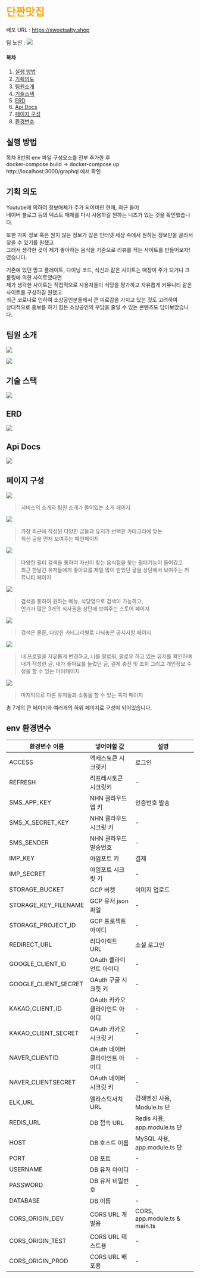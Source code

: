 # <span style="color:orange"> 단짠맛집 </span>

배포 URL : https://sweetsalty.shop

팀 노션 : [![](https://velog.velcdn.com/images/yukina1418/post/cc1e69ee-6376-4fb6-8ff5-ab3b7ecd0068/image.svg)](https://www.notion.so/dingco/8-79bf71f71eac424fac275e09407115fd)

#### 목차

1. [실행 방법](#실행-방법)
2. [기획의도](#기획-의도)   
3. [팀원소개](#팀원-소개)   
4. [기술스택](#기술-스택)   
5. [ERD](#erd)
6. [Api Docs](#api-docs)
7. [페이지 구성](#페이지-구성)
8. [환경변수](#env-환경변수)

## 실행 방법

목차 8번의 env 파일 구성요소를 전부 추가한 후 <br>
docker-compose build -> docker-compose up <br>
http://localhost:3000/graphql 에서 확인

## 기획 의도

Youtube에 의하여 정보매체가 주가 되어버린 현재, 최근 들어 <br>
네이버 블로그 등의 텍스트 매체를 다시 사용하길 원하는 니즈가 있는 것을 확인했습니다.

또한 가짜 정보 혹은 원치 않는 정보가 많은 인터넷 세상 속에서 원하는 정보만을 골라서 찾을 수 있기를 원했고 <br>
그래서 생각한 것이 제가 좋아하는 음식을 기준으로 리뷰를 적는 사이트를 만들어보자!였습니다.

기존에 있던 망고 플레이트, 다이닝 코드, 식신과 같은 사이트는 매장이 주가 되거나 크롤링에 의한 사이트였다면 <br>
제가 생각한 사이트는 직접적으로 사용자들이 식당을 평가하고 자유롭게 커뮤니티 같은 사이트를 구성하길 원했고 <br>
최근 코로나로 인하여 소상공인분들께서 큰 피로감을 가지고 있는 것도 고려하여 <br>
상대적으로 홍보를 하기 힘든 소상공인의 부담을 줄일 수 있는 콘텐츠도 담아보았습니다.

## 팀원 소개

![](https://velog.velcdn.com/images/yukina1418/post/46fa979d-1ef1-4830-b331-bb7b6f8aff63/image.png)

![](https://velog.velcdn.com/images/yukina1418/post/7a983632-af4b-4e21-a24d-844ca2a7f16e/image.png)

## 기술 스택

![](https://velog.velcdn.com/images/yukina1418/post/f34d612c-4cf9-4f8d-8306-e775556943e5/image.png)

## ERD

![](https://velog.velcdn.com/images/yukina1418/post/01b2e9d2-88b1-4a99-8c47-2246b7fc5a16/image.png)

## Api Docs

![](https://velog.velcdn.com/images/yukina1418/post/d7098b91-774d-4f87-9afc-d9132991e3af/image.png)

## 페이지 구성

![](https://velog.velcdn.com/images/yukina1418/post/398387ff-8f44-4ae4-81ab-b900a69b56fd/image.png)

> 서비스의 소개와 팀원 소개가 들어있는 소개 페이지

![](https://velog.velcdn.com/images/yukina1418/post/0be6c268-b66f-49a6-9276-e50c387860d8/image.png)


> 가장 최근에 작성된 다양한 글들과 유저가 선택한 카테고리에 맞는 <br>
최신 글을 먼저 보여주는 메인페이지

![](https://velog.velcdn.com/images/yukina1418/post/56caf548-ce6b-4bcd-b710-f7f3e7e1be58/image.png)

> 다양한 필터 검색을 통하여 자신이 찾는 음식점을 찾는 필터기능이 들어갔고 <br>
최근 한달간 유저들에게 좋아요를 제일 많이 받았던 글을 상단에서 보여주는 커뮤니티 페이지

![](https://velog.velcdn.com/images/yukina1418/post/15156e48-054e-4818-b9fc-b75c0533c4ba/image.png)

> 검색을 통하여 원하는 메뉴, 식당명으로 검색이 가능하고, <br>
인기가 많은 3개의 식사권을 상단에 보여주는 스토어 페이지

![](https://velog.velcdn.com/images/yukina1418/post/feffe5a8-a3b5-4468-bc53-0645001c4557/image.png)

> 검색은 물론, 다양한 카테고리별로 나눠놓은 공지사항 페이지

![](https://velog.velcdn.com/images/yukina1418/post/b87cb71a-f147-4f6c-8919-1f7c21e4fcff/image.png)

> 내 프로필을 자유롭게 변경하고, 나를 팔로워, 팔로우 하고 있는 유저를 확인하며 <br>
내가 작성한 글, 내가 좋아요를 눌렀던 글, 결제 충전 및 조회 그리고 개인정보 수정을 할 수 있는 마이페이지

![](https://velog.velcdn.com/images/yukina1418/post/0e287e31-392c-442d-944f-1a177e0c215f/image.png)

> 마지막으로 다른 유저들과 소통을 할 수 있는 쪽지 페이지

총 7개의 큰 페이지와 여러개의 하위 페이지로 구성이 되어있습니다.

## env 환경변수

|환경변수 이름|넣어야할 값| 설명|
|------|---|--------|
|ACCESS|액세스토큰 시크릿키|로그인|
|REFRESH|리프레시토큰 시크릿키|-|
|SMS_APP_KEY|NHN 클라우드 앱 키|인증번호 발송|
|SMS_X_SECRET_KEY|NHN 클라우드 시크릿 키|-|
|SMS_SENDER|NHN 클라우드 발송번호|-|
|IMP_KEY|아임포트 키|결제|
|IMP_SECRET|아임포트 시크릿 키|-|
|STORAGE_BUCKET|GCP 버켓|이미지 업로드|
|STORAGE_KEY_FILENAME|GCP 유저 json 파일|-|
|STORAGE_PROJECT_ID|GCP 프로젝트 아이디|-|
|REDIRECT_URL| 리다이렉트 URL | 소셜 로그인 |
|GOOGLE_CLIENT_ID| OAuth 클라이언트 아이디| -|
|GOOGLE_CLIENT_SECRET| OAuth 구글 시크릿 키| -|
|KAKAO_CLIENT_ID| OAuth 카카오 클라이언트 아이디| -|
|KAKAO_CLIENT_SECRET| OAuth 카카오 시크릿 키 |-|
|NAVER_CLIENTID| OAuth 네이버 클라이언트 아이디|-|
|NAVER_CLIENTSECRET| OAuth 네이버 시크릿 키|-|
|ELK_URL| 엘라스틱서치 URL| 검색엔진 사용, Module.ts 단|
|REDIS_URL| DB 접속 URL | Redis 사용,  app.module.ts 단|
|HOST| DB 호스트 이름|  MySQL 사용, app.module.ts 단|
|PORT|DB 포트|-|
|USERNAME| DB 유저 아이디| -|
|PASSWORD| DB 유저 비밀번호| -|
|DATABASE| DB 이름 | - |
|CORS_ORIGIN_DEV| CORS URL 개발용 | CORS, app.module.ts & main.ts|
|CORS_ORIGIN_TEST| CORS URL 테스트용| - |
|CORS_ORIGIN_PROD| CORS URL 배포용 | - |

